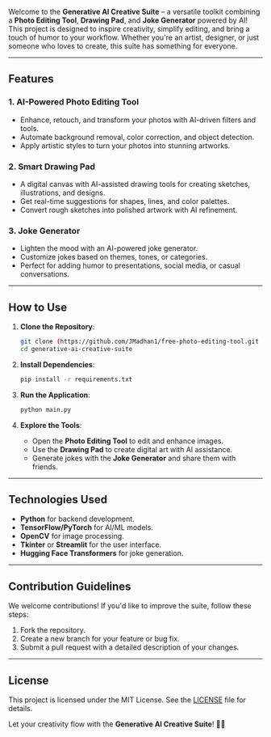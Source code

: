 
Welcome to the **Generative AI Creative Suite** – a versatile toolkit combining a **Photo Editing Tool**, **Drawing Pad**, and **Joke Generator** powered by AI! This project is designed to inspire creativity, simplify editing, and bring a touch of humor to your workflow. Whether you're an artist, designer, or just someone who loves to create, this suite has something for everyone.  

---

## Features  

### 1. **AI-Powered Photo Editing Tool**  
- Enhance, retouch, and transform your photos with AI-driven filters and tools.  
- Automate background removal, color correction, and object detection.  
- Apply artistic styles to turn your photos into stunning artworks.  

### 2. **Smart Drawing Pad**  
- A digital canvas with AI-assisted drawing tools for creating sketches, illustrations, and designs.  
- Get real-time suggestions for shapes, lines, and color palettes.  
- Convert rough sketches into polished artwork with AI refinement.  

### 3. **Joke Generator**  
- Lighten the mood with an AI-powered joke generator.  
- Customize jokes based on themes, tones, or categories.  
- Perfect for adding humor to presentations, social media, or casual conversations.  

---

## How to Use  

1. **Clone the Repository**:  
   ```bash  
   git clone (https://github.com/JMadhan1/free-photo-editing-tool.git ) 
   cd generative-ai-creative-suite  
   ```  

2. **Install Dependencies**:  
   ```bash  
   pip install -r requirements.txt  
   ```  

3. **Run the Application**:  
   ```bash  
   python main.py  
   ```  

4. **Explore the Tools**:  
   - Open the **Photo Editing Tool** to edit and enhance images.  
   - Use the **Drawing Pad** to create digital art with AI assistance.  
   - Generate jokes with the **Joke Generator** and share them with friends.  

---

## Technologies Used  
- **Python** for backend development.  
- **TensorFlow/PyTorch** for AI/ML models.  
- **OpenCV** for image processing.  
- **Tkinter** or **Streamlit** for the user interface.  
- **Hugging Face Transformers** for joke generation.  

---

## Contribution Guidelines  
We welcome contributions! If you'd like to improve the suite, follow these steps:  
1. Fork the repository.  
2. Create a new branch for your feature or bug fix.  
3. Submit a pull request with a detailed description of your changes.  

---

## License  
This project is licensed under the MIT License. See the [LICENSE](LICENSE) file for details.  


Let your creativity flow with the **Generative AI Creative Suite**! 🎨✨
